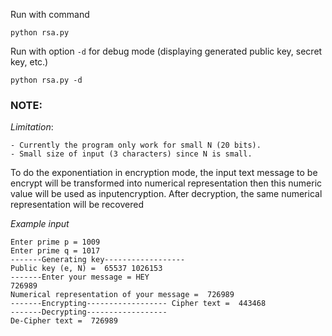 Run with command
```
python rsa.py
```

Run with option `-d` for debug mode (displaying generated public key, secret key, etc.) 
```
python rsa.py -d
```

### NOTE:
*Limitation*:

    - Currently the program only work for small N (20 bits). 
    - Small size of input (3 characters) since N is small.

To do the exponentiation in encryption mode, the input text message to be encrypt will be transformed into numerical representation then this numeric value will be used as inputencryption. 
After decryption, the same numerical representation will be recovered

*Example input*
```
Enter prime p = 1009
Enter prime q = 1017
-------Generating key------------------
Public key (e, N) =  65537 1026153
-------Enter your message = HEY
726989
Numerical representation of your message =  726989
-------Encrypting------------------ Cipher text =  443468
-------Decrypting------------------
De-Cipher text =  726989
```

